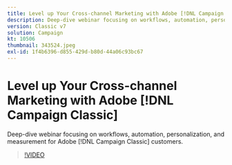 ```yaml
---
title: Level up Your Cross-channel Marketing with Adobe [!DNL Campaign Classic]
description: Deep-dive webinar focusing on workflows, automation, personalization, and measurement for Adobe [!DNL Campaign Classic] customers.
version: Classic v7
solution: Campaign
kt: 10506
thumbnail: 343524.jpeg
exl-id: 1f4b6396-d855-429d-b80d-44a06c93bc67
---
```

# Level up Your Cross-channel Marketing with Adobe [!DNL Campaign Classic]

Deep-dive webinar focusing on workflows, automation, personalization, and measurement for Adobe [!DNL Campaign Classic] customers.

>[!VIDEO](https://video.tv.adobe.com/v/343524/?quality=12&learn=on)
